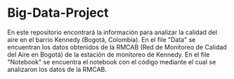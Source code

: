 # Big-Data-Project

En este repositorio encontrará la información para analizar la calidad del aire en el barrio Kennedy (Bogotá, Colombia). En el file "Data" se encuentran los datos obtenidos de la RMCAB (Red de Monitoreo de Calidad del Aire en Bogotá) de la estación de monitoreo de Kennedy. En el file "Notebook" se encuentra el notebook con el código mediante el cual se analizaron los datos de la RMCAB.
